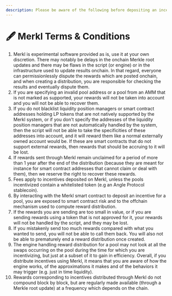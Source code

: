 ```yaml
---
description: Please be aware of the following before depositing an incentive on Merkl
---
```


# 🖋 Merkl Terms & Conditions

1. Merkl is experimental software provided as is, use it at your own discretion. There may notably be delays in the onchain Merkle root updates and there may be flaws in the script (or engine) or in the infrastructure used to update results onchain. In that regard, everyone can permissionlessly dispute the rewards which are posted onchain, and when creating a distribution, you are responsible for checking the results and eventually dispute them.
2. If you are specifying an invalid pool address or a pool from an AMM that is not marked as supported, your rewards will not be taken into account and you will not be able to recover them.
3. If you do not blacklist liquidity position managers or smart contract addresses holding LP tokens that are not natively supported by the Merkl system, or if you don't specify the addresses of the liquidity position managers that are not automatically handled by the system, then the script will not be able to take the specificities of these addresses into account, and it will reward them like a normal externally owned account would be. If these are smart contracts that do not support external rewards, then rewards that should be accruing to it will be lost.
4. If rewards sent through Merkl remain unclaimed for a period of more than 1 year after the end of the distribution (because they are meant for instance for smart contract addresses that cannot claim or deal with them), then we reserve the right to recover these rewards.
5. Fees apply to incentives deposited on Merkl, unless the pools incentivized contain a whitelisted token (e.g an Angle Protocol stablecoin).
6. By interacting with the Merkl smart contract to deposit an incentive for a pool, you are exposed to smart contract risk and to the offchain mechanism used to compute reward distribution.
7. If the rewards you are sending are too small in value, or if you are sending rewards using a token that is not approved for it, your rewards will not be handled by the script, and they may be lost.
8. If you mistakenly send too much rewards compared with what you wanted to send, you will not be able to call them back. You will also not be able to prematurely end a reward distribution once created.
9. The engine handling reward distribution for a pool may not look at all the swaps occurring on the pool during the time for which you are incentivizing, but just at a subset of it to gain in efficiency. Overall, if you distribute incentives using Merkl, it means that you are aware of how the engine works, of the approximations it makes and of the behaviors it may trigger (e.g. just in time liquidity).
10. Rewards corresponding to incentives distributed through Merkl do not compound block by block, but are regularly made available (through a Merkle root update) at a frequency which depends on the chain.
